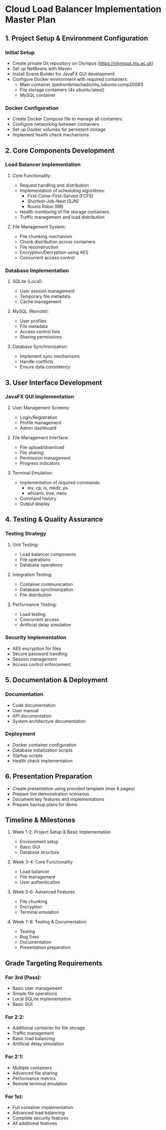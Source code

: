 # Cloud Load Balancer Implementation Master Plan

## 1. Project Setup & Environment Configuration

### Initial Setup
- Create private Git repository on Olympus (https://olympus.ntu.ac.uk)
- Set up NetBeans with Maven
- Install Scene Builder for JavaFX GUI development
- Configure Docker environment with required containers:
  - Main container (pedrombmachado/ntu_lubuntu:comp20081)
  - File storage containers (4x ubuntu:latest)
  - MySQL container

### Docker Configuration
- Create Docker Compose file to manage all containers
- Configure networking between containers
- Set up Docker volumes for persistent storage
- Implement health check mechanisms

## 2. Core Components Development

### Load Balancer Implementation
1. Core Functionality:
   - Request handling and distribution
   - Implementation of scheduling algorithms:
     - First-Come-First-Served (FCFS)
     - Shortest-Job-Next (SJN)
     - Round Robin (RR)
   - Health monitoring of file storage containers
   - Traffic management and load distribution

2. File Management System:
   - File chunking mechanism
   - Chunk distribution across containers
   - File reconstruction
   - Encryption/Decryption using AES
   - Concurrent access control

### Database Implementation
1. SQLite (Local):
   - User session management
   - Temporary file metadata
   - Cache management

2. MySQL (Remote):
   - User profiles
   - File metadata
   - Access control lists
   - Sharing permissions

3. Database Synchronization:
   - Implement sync mechanisms
   - Handle conflicts
   - Ensure data consistency

## 3. User Interface Development

### JavaFX GUI Implementation
1. User Management Screens:
   - Login/Registration
   - Profile management
   - Admin dashboard

2. File Management Interface:
   - File upload/download
   - File sharing
   - Permission management
   - Progress indicators

3. Terminal Emulation:
   - Implementation of required commands:
     - mv, cp, ls, mkdir, ps
     - whoami, tree, nano
   - Command history
   - Output display

## 4. Testing & Quality Assurance

### Testing Strategy
1. Unit Testing:
   - Load balancer components
   - File operations
   - Database operations

2. Integration Testing:
   - Container communication
   - Database synchronization
   - File distribution

3. Performance Testing:
   - Load testing
   - Concurrent access
   - Artificial delay simulation

### Security Implementation
- AES encryption for files
- Secure password handling
- Session management
- Access control enforcement

## 5. Documentation & Deployment

### Documentation
- Code documentation
- User manual
- API documentation
- System architecture documentation

### Deployment
- Docker container configuration
- Database initialization scripts
- Startup scripts
- Health check implementation

## 6. Presentation Preparation
- Create presentation using provided template (max 6 pages)
- Prepare live demonstration scenarios
- Document key features and implementations
- Prepare backup plans for demo

## Timeline & Milestones

1. Week 1-2: Project Setup & Basic Implementation
   - Environment setup
   - Basic GUI
   - Database structure

2. Week 3-4: Core Functionality
   - Load balancer
   - File management
   - User authentication

3. Week 5-6: Advanced Features
   - File chunking
   - Encryption
   - Terminal emulation

4. Week 7-8: Testing & Documentation
   - Testing
   - Bug fixes
   - Documentation
   - Presentation preparation

## Grade Targeting Requirements

### For 3rd (Pass):
- Basic user management
- Simple file operations
- Local SQLite implementation
- Basic GUI

### For 2:2:
- Additional container for file storage
- Traffic management
- Basic load balancing
- Artificial delay simulation

### For 2:1:
- Multiple containers
- Advanced file sharing
- Performance metrics
- Remote terminal emulation

### For 1st:
- Full container implementation
- Advanced load balancing
- Complete security features
- All additional features
